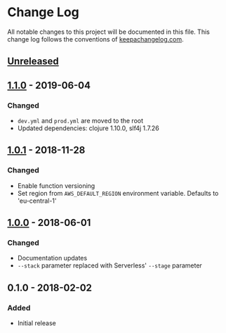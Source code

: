 # Change Log
All notable changes to this project will be documented in this file. This change log follows 
the conventions of [keepachangelog.com](http://keepachangelog.com/).

## [Unreleased]

## [1.1.0] - 2019-06-04
### Changed
- `dev.yml` and `prod.yml` are moved to the root
- Updated dependencies: clojure 1.10.0, slf4j 1.7.26

## [1.0.1] - 2018-11-28
### Changed
- Enable function versioning
- Set region from `AWS_DEFAULT_REGION` environment variable. Defaults to 'eu-central-1'

## [1.0.0] - 2018-06-01
### Changed
- Documentation updates
- `--stack` parameter replaced with Serverless' `--stage` parameter

## 0.1.0 - 2018-02-02
### Added
- Initial release

[Unreleased]: https://github.com/jsyrjala/aws-lambda-serverless/compare/1.1.0...HEAD
[1.1.0]: https://github.com/jsyrjala/aws-lambda-serverless/compare/1.0.1...1.1.0
[1.0.1]: https://github.com/jsyrjala/aws-lambda-serverless/compare/1.0.0...1.0.1
[1.0.0]: https://github.com/jsyrjala/aws-lambda-serverless/compare/0.1.0...1.0.0
